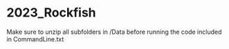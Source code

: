 # 2023_Rockfish

Make sure to unzip all subfolders in /Data before running the code included in CommandLine.txt
